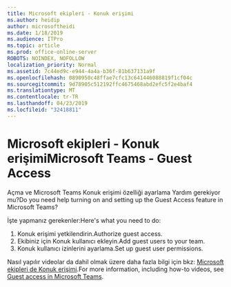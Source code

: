 ```yaml
---
title: Microsoft ekipleri - Konuk erişimi
ms.author: heidip
author: microsoftheidi
ms.date: 1/18/2019
ms.audience: ITPro
ms.topic: article
ms.prod: office-online-server
ROBOTS: NOINDEX, NOFOLLOW
localization_priority: Normal
ms.assetid: 7c44ed9c-e944-4a4a-b36f-81b637131a9f
ms.openlocfilehash: 0890950c48ffae7cfc13c641446088819f1cf04c
ms.sourcegitcommit: 9d78905c512192ffc4675468abd2efc5f2e4baf4
ms.translationtype: MT
ms.contentlocale: tr-TR
ms.lasthandoff: 04/23/2019
ms.locfileid: "32418811"
---
```

# <a name="microsoft-teams---guest-access"></a><span data-ttu-id="502b2-102">Microsoft ekipleri - Konuk erişimi</span><span class="sxs-lookup"><span data-stu-id="502b2-102">Microsoft Teams - Guest Access</span></span>

<span data-ttu-id="502b2-103">Açma ve Microsoft Teams Konuk erişimi özelliği ayarlama Yardım gerekiyor mu?</span><span class="sxs-lookup"><span data-stu-id="502b2-103">Do you need help turning on and setting up the Guest Access feature in Microsoft Teams?</span></span>

<span data-ttu-id="502b2-104">İşte yapmanız gerekenler:</span><span class="sxs-lookup"><span data-stu-id="502b2-104">Here's what you need to do:</span></span>

1. <span data-ttu-id="502b2-105">Konuk erişimi yetkilendirin.</span><span class="sxs-lookup"><span data-stu-id="502b2-105">Authorize guest access.</span></span>
1. <span data-ttu-id="502b2-106">Ekibiniz için Konuk kullanıcı ekleyin.</span><span class="sxs-lookup"><span data-stu-id="502b2-106">Add guest users to your team.</span></span>
1. <span data-ttu-id="502b2-107">Konuk kullanıcı izinlerini ayarlama.</span><span class="sxs-lookup"><span data-stu-id="502b2-107">Set up guest user permissions.</span></span>

<span data-ttu-id="502b2-108">Nasıl yapılır videolar da dahil olmak üzere daha fazla bilgi için bkz: [Microsoft ekipleri de Konuk erişimi](https://docs.microsoft.com/en-us/microsoftteams/guest-access).</span><span class="sxs-lookup"><span data-stu-id="502b2-108">For more information, including how-to videos, see [Guest access in Microsoft Teams](https://docs.microsoft.com/en-us/microsoftteams/guest-access).</span></span>

